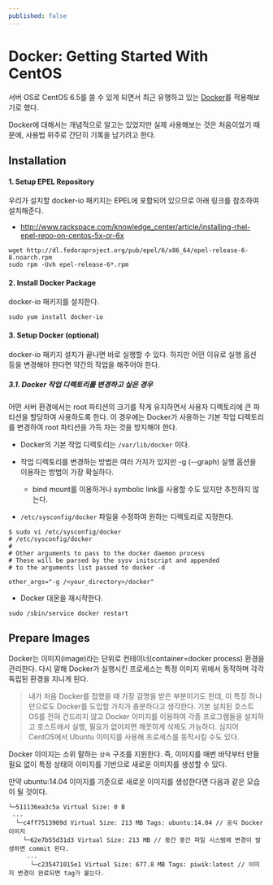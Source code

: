 ```yaml
---
published: false
---
```


Docker: Getting Started With CentOS
==============================

서버 OS로 CentOS 6.5를 쓸 수 있게 되면서 최근 유행하고 있는 [Docker][docker.io]를 적용해보기로 했다.

Docker에 대해서는 개념적으로 알고는 있었지만 실제 사용해보는 것은 처음이었기 때문에, 사용법 위주로 간단히 기록을 남기려고 한다.


Installation
-----------------

#### 1. Setup EPEL Repository

우리가 설치할 docker-io 패키지는 EPEL에 포함되어 있으므로 아래 링크를 참조하여 설치해준다.

- http://www.rackspace.com/knowledge_center/article/installing-rhel-epel-repo-on-centos-5x-or-6x
```
wget http://dl.fedoraproject.org/pub/epel/6/x86_64/epel-release-6-8.noarch.rpm
sudo rpm -Uvh epel-release-6*.rpm
```

#### 2. Install Docker Package

docker-io 패키지를 설치한다.
```
sudo yum install docker-io
```

#### 3. Setup Docker (optional)

docker-io 패키지 설치가 끝나면 바로 실행할 수 있다. 하지만 어떤 이유로 실행 옵션 등을 변경해야 한다면 약간의 작업을 해주어야 한다.

##### 3.1. Docker 작업 디렉토리를 변경하고 싶은 경우

어떤 서버 환경에서는 root 파티션의 크기를 작게 유지하면서 사용자 디렉토리에 큰 파티션을 할당하여 사용하도록 한다. 이 경우에는 Docker가 사용하는 기본 작업 디렉토리를 변경하여 root 파티션을 가득 차는 것을 방지해야 한다.

- Docker의 기본 작업 디렉토리는 `/var/lib/docker` 이다.

- 작업 디렉토리를 변경하는 방법은 여러 가지가 있지만 -g (--graph) 실행 옵션을 이용하는 방법이 가장 확실하다.
  - bind mount를 이용하거나 symbolic link를 사용할 수도 있지만 추천하지 않는다.

- `/etc/sysconfig/docker` 파일을 수정하여 원하는 디렉토리로 지정한다.
```
$ sudo vi /etc/sysconfig/docker
# /etc/sysconfig/docker
#
# Other arguments to pass to the docker daemon process
# These will be parsed by the sysv initscript and appended
# to the arguments list passed to docker -d

other_args="-g /<your_directory>/docker"
```

- Docker 대몬을 재시작한다.
```
sudo /sbin/service docker restart
```

Prepare Images
----------------------

Docker는 이미지(image)라는 단위로 컨테이너(container=docker process) 환경을 관리한다.
다시 말해 Docker가 실행시킨 프로세스는 특정 이미지 위에서 동작하며 각각 독립된 환경을 지니게 된다.

> 내가 처음 Docker를 접했을 때 가장 감명을 받은 부분이기도 한데, 이 특징 하나만으로도 Docker를 도입할 가치가 충분하다고 생각한다. 기본 설치된 호스트 OS를 전혀 건드리지 않고 Docker 이미지를 이용하여 각종 프로그램들을 설치하고 호스트에서 실행, 필요가 없어지면 깨끗하게 삭제도 가능하다. 심지어 CentOS에서 Ubuntu 이미지를 사용해 프로세스를 동작시킬 수도 있다.

Docker 이미지는 소위 말하는 `상속` 구조를 지원한다. 즉, 이미지를 매번 바닥부터 만들 필요 없이 특정 상태의 이미지를 기반으로 새로운 이미지를 생성할 수 있다.

만약 ubuntu:14.04 이미지를 기준으로 새로운 이미지를 생성한다면 다음과 같은 모습이 될 것이다.

```
└─511136ea3c5a Virtual Size: 0 B
 ...
  └─c4ff7513909d Virtual Size: 213 MB Tags: ubuntu:14.04 // 공식 Docker 이미지
    └─62e7b55d31d3 Virtual Size: 213 MB // 중간 중간 파일 시스템에 변경이 발생하면 commit 된다.
     ...
      └─c235471015e1 Virtual Size: 677.8 MB Tags: piwik:latest // 이미지 변경이 완료되면 tag가 붙는다.
```

[docker.io]: http://docker.io
